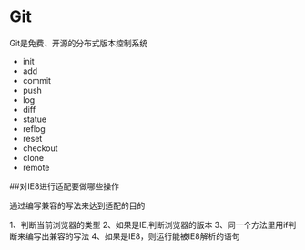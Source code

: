 # Git

Git是免费、开源的分布式版本控制系统

* init
* add
* commit
* push
* log
* diff
* statue
* reflog
* reset
* checkout
* clone
* remote

##对IE8进行适配要做哪些操作

通过编写兼容的写法来达到适配的目的

1、判断当前浏览器的类型
2、如果是IE,判断浏览器的版本
3、同一个方法里用if判断来编写出兼容的写法
4、如果是IE8，则运行能被IE8解析的语句

